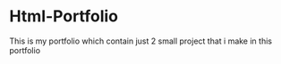 # Html-Portfolio
This is my portfolio which contain just 2 small project that i make in this portfolio
